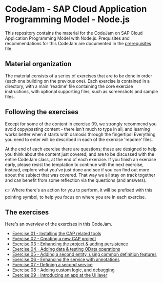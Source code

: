 # CodeJam - SAP Cloud Application Programming Model - Node.js

This repository contains the material for the CodeJam on SAP Cloud Application Programming Model with Node.js. Prequisites and recommendations for this CodeJam are documented in the [prerequisites](prerequisites.md) file.

## Material organization

The material consists of a series of exercises that are to be done in order (each one building on the previous one). Each exercise is contained in a directory, with a main 'readme' file containing the core exercise instructions, with optional supporting files, such as screenshots and sample files.

## Following the exercises

Except for some of the content in exercise 09, we strongly recommend you avoid copy/pasting content - there isn't much to type in all, and learning works better when it starts with osmosis through the fingertips! Everything you need to enter will be described in each of the exercise 'readme' files.

At the end of each exercise there are questions; these are designed to help you think about the content just covered, and are to be discussed with the entire CodeJam class, at the end of each exercise. If you finish an exercise early, please resist the temptation to continue with the next exercise, Instead, explore what you've just done and see if you can find out more about the subject that was covered. That way we all stay on track together and can benefit from some reflection via the questions (and answers).

:point_right: Where there's an action for you to perform, it will be prefixed with this pointing symbol, to help you focus on where you are in each exercise.

## The exercises

Here's an overview of the exercises in this CodeJam.

- [Exercise 01 - Installing the CAP related tools](exercises/01/)
- [Exercise 02 - Creating a new CAP project](exercises/02/)
- [Exercise 03 - Enhancing the project & adding persistence](exercises/03/)
- [Exercise 04 - Adding data & testing OData operations](exercises/04)
- [Exercise 05 - Adding a second entity, using common definition features](exercises/05)
- [Exercise 06 - Enhancing the service with annotations](exercises/06/)
- [Exercise 07 - Defining a second service](exercises/07/)
- [Exercise 08 - Adding custom logic, and debugging](exercises/08/)
- [Exercise 09 - Introducing an app at the UI layer](exercises/09/)
